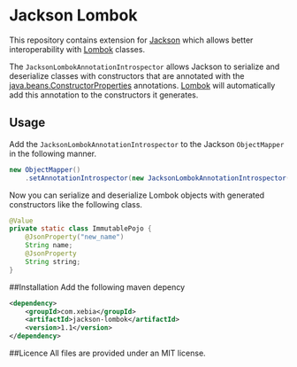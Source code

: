 Jackson Lombok
==================

This repository contains extension for [Jackson][1] which allows better interoperability with [Lombok][3] classes.

The `JacksonLombokAnnotationIntrospector` allows Jackson to serialize and deserialize classes with constructors that are annotated with the [java.beans.ConstructorProperties][2] annotations. [Lombok][3] will automatically add this annotation to the constructors it generates.

## Usage
Add the `JacksonLombokAnnotationIntrospector` to the Jackson `ObjectMapper` in the following manner.

``` java
new ObjectMapper()
    .setAnnotationIntrospector(new JacksonLombokAnnotationIntrospector());
```

Now you can serialize and deserialize Lombok objects with generated constructors like the following class.

``` java
@Value
private static class ImmutablePojo {
    @JsonProperty("new_name")
    String name;
    @JsonProperty
    String string;
}
```

##Installation
Add the following maven depency

``` xml
<dependency>
    <groupId>com.xebia</groupId>
    <artifactId>jackson-lombok</artifactId>
    <version>1.1</version>
</dependency>
```

##Licence
All files are provided under an MIT license.

[1]: http://jackson.codehaus.org/
[2]: http://download.oracle.com/javase/6/docs/api/java/beans/ConstructorProperties.html
[3]: http://projectlombok.org/
